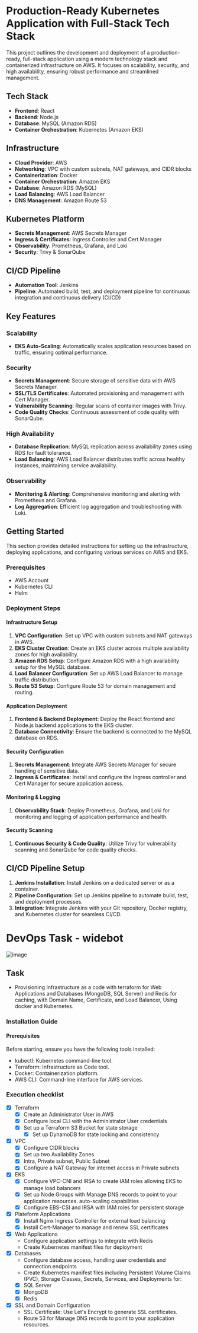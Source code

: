 # Production-Ready Kubernetes Application with Full-Stack Tech Stack

This project outlines the development and deployment of a production-ready, full-stack application using a modern technology stack and containerized infrastructure on AWS. It focuses on scalability, security, and high availability, ensuring robust performance and streamlined management.

## Tech Stack

- **Frontend**: React
- **Backend**: Node.js
- **Database**: MySQL (Amazon RDS)
- **Container Orchestration**: Kubernetes (Amazon EKS)

## Infrastructure

- **Cloud Provider**: AWS
- **Networking**: VPC with custom subnets, NAT gateways, and CIDR blocks
- **Containerization**: Docker
- **Container Orchestration**: Amazon EKS
- **Database**: Amazon RDS (MySQL)
- **Load Balancing**: AWS Load Balancer
- **DNS Management**: Amazon Route 53

## Kubernetes Platform

- **Secrets Management**: AWS Secrets Manager
- **Ingress & Certificates**: Ingress Controller and Cert Manager
- **Observability**: Prometheus, Grafana, and Loki
- **Security**: Trivy & SonarQube

## CI/CD Pipeline

- **Automation Tool**: Jenkins
- **Pipeline**: Automated build, test, and deployment pipeline for continuous integration and continuous delivery (CI/CD)

## Key Features

### Scalability

- **EKS Auto-Scaling**: Automatically scales application resources based on traffic, ensuring optimal performance.

### Security

- **Secrets Management**: Secure storage of sensitive data with AWS Secrets Manager.
- **SSL/TLS Certificates**: Automated provisioning and management with Cert Manager.
- **Vulnerability Scanning**: Regular scans of container images with Trivy.
- **Code Quality Checks**: Continuous assessment of code quality with SonarQube.

### High Availability

- **Database Replication**: MySQL replication across availability zones using RDS for fault tolerance.
- **Load Balancing**: AWS Load Balancer distributes traffic across healthy instances, maintaining service availability.

### Observability

- **Monitoring & Alerting**: Comprehensive monitoring and alerting with Prometheus and Grafana.
- **Log Aggregation**: Efficient log aggregation and troubleshooting with Loki.

## Getting Started

This section provides detailed instructions for setting up the infrastructure, deploying applications, and configuring various services on AWS and EKS.

### Prerequisites

- AWS Account
- Kubernetes CLI
- Helm

### Deployment Steps

#### Infrastructure Setup

1. **VPC Configuration**: Set up VPC with custom subnets and NAT gateways in AWS.
2. **EKS Cluster Creation**: Create an EKS cluster across multiple availability zones for high availability.
3. **Amazon RDS Setup**: Configure Amazon RDS with a high availability setup for the MySQL database.
4. **Load Balancer Configuration**: Set up AWS Load Balancer to manage traffic distribution.
5. **Route 53 Setup**: Configure Route 53 for domain management and routing.

#### Application Deployment

1. **Frontend & Backend Deployment**: Deploy the React frontend and Node.js backend applications to the EKS cluster.
2. **Database Connectivity**: Ensure the backend is connected to the MySQL database on RDS.

#### Security Configuration

1. **Secrets Management**: Integrate AWS Secrets Manager for secure handling of sensitive data.
2. **Ingress & Certificates**: Install and configure the Ingress controller and Cert Manager for secure application access.

#### Monitoring & Logging

1. **Observability Stack**: Deploy Prometheus, Grafana, and Loki for monitoring and logging of application performance and health.

#### Security Scanning

1. **Continuous Security & Code Quality**: Utilize Trivy for vulnerability scanning and SonarQube for code quality checks.

## CI/CD Pipeline Setup

1. **Jenkins Installation**: Install Jenkins on a dedicated server or as a container.
2. **Pipeline Configuration**: Set up Jenkins pipeline to automate build, test, and deployment processes.
3. **Integration**: Integrate Jenkins with your Git repository, Docker registry, and Kubernetes cluster for seamless CI/CD.

# DevOps Task - widebot
![image](https://github.com/shrifzain/WideBotAITask/blob/master/task-devops.jpg)
## Task
 - Provisioning Infrastructure as a code with terraform for Web Applications and Databases
  (MongoDB, SQL Server) and Redis for caching, with Domain Name, Certificate, and Load
  Balancer, Using docker and Kubernetes.
###  Installation Guide
####  Prerequisites
  Before starting, ensure you have the following tools installed:
  - kubectl: Kubernetes command-line tool.
  - Terraform: Infrastructure as Code tool.
  - Docker: Containerization platform.
  - AWS CLI: Command-line interface for AWS services.
### Execution checklist
- [x] Terraform
	- [x] Create an Administrator User in AWS
	- [x] Configure local CLI with the Administrator User credentials
	- [x] Set up a Terraform S3 Bucket for state storage
        - [x] Set up DynamoDB for state locking and consistency
- [x] VPC
	- [x] Configure CIDR blocks
	- [x] Set up two Availability Zones 
	- [x] Intra, Private subnet, Public Subnet
	- [x] Configure a NAT Gateway for internet access in Private subnets

- [x] EKS
	- [x] Configure VPC-CNI and IRSA to create IAM roles allowing EKS to manage load balancers
	- [x] Set up Node Groups with Manage DNS records to point to your application resources.
auto-scaling capabilities
	- [x] Configure EBS-CSI and IRSA with IAM roles for persistent storage
- [x] Plateform Applications
	- [x] Install Nginx Ingress Controller for external load balancing
	- [x] Install Cert-Manager to manage and renew SSL certificates
	
- [x] Web Applications
     - Configure application settings to integrate with Redis
     - Create Kubernetes manifest files for deployment
- [x] Databases
     - Configure database access, handling user credentials and connection endpoints
     - Create Kubernetes manifest files including Persistent Volume Claims (PVC), Storage Classes, Secrets, Services, and Deployments for:
  - [x] SQL Server
  - [x] MongoDB
  - [x] Redis
- [x] SSL and Domain Configuration
     - SSL Certificate: Use Let's Encrypt to generate SSL certificates.
     - Route 53 for Manage DNS records to point to your application resources.

 
